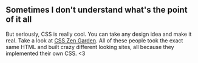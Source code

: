 

## Sometimes I don't understand what's the point of it all

But seriously, CSS is really cool. You can take any design idea and make it real. Take a look at [CSS Zen Garden](http://www.csszengarden.com/). All of these people took the exact same HTML and built crazy different looking sites, all because they implemented their own CSS. <3